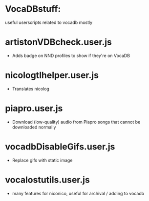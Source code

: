# VocaDBstuff:

useful userscripts related to vocadb mostly

# artistonVDBcheck.user.js
- Adds badge on NND profiles to show if they're on VocaDB

# nicologtlhelper.user.js
- Translates nicolog

# piapro.user.js
- Download (low-quality) audio from Piapro songs that cannot be downloaded normally

# vocadbDisableGifs.user.js
- Replace gifs with static image

# vocalostutils.user.js
- many features for niconico, useful for archival / adding to vocadb
